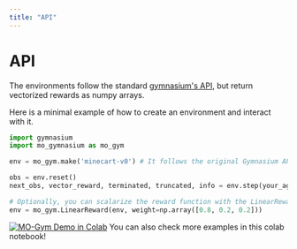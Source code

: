 ```yaml
---
title: "API"
---
```


# API
The environments follow the standard [gymnasium's API](https://github.com/Farama-Foundation/Gymnasium), but return vectorized rewards as numpy arrays.

Here is a minimal example of how to create an environment and interact with it.
```python
import gymnasium
import mo_gymnasium as mo_gym

env = mo_gym.make('minecart-v0') # It follows the original Gymnasium API ...

obs = env.reset()
next_obs, vector_reward, terminated, truncated, info = env.step(your_agent.act(obs))  # but vector_reward is a numpy array!

# Optionally, you can scalarize the reward function with the LinearReward wrapper
env = mo_gym.LinearReward(env, weight=np.array([0.8, 0.2, 0.2]))
```

[![MO-Gym Demo in Colab](https://colab.research.google.com/assets/colab-badge.svg)](https://colab.research.google.com/github/LucasAlegre/mo-gym/blob/main/mo_gymnasium_demo.ipynb)
You can also check more examples in this colab notebook!
